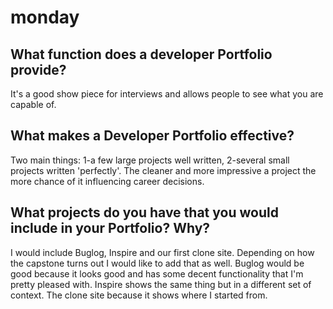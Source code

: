 # monday

## What function does a developer Portfolio provide?
It's a good show piece for interviews and allows people to see what you are capable of.
## What makes a Developer Portfolio effective?
Two main things: 1-a few large projects well written, 2-several small projects written 'perfectly'. The cleaner and more impressive a project the more chance of it influencing career decisions.
## What projects do you have that you would include in your Portfolio? Why?
I would include Buglog, Inspire and our first clone site. Depending on how the capstone turns out I would like to add that as well. Buglog would be good because it looks good and has some decent functionality that I'm pretty pleased with. Inspire shows the same thing but in a different set of context. The clone site because it shows where I started from.